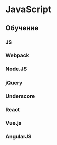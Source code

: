 # JavaScript
## Обучение
### JS

### Webpack
### Node.JS

### jQuery
### Underscore

### React
### Vue.js
### AngularJS